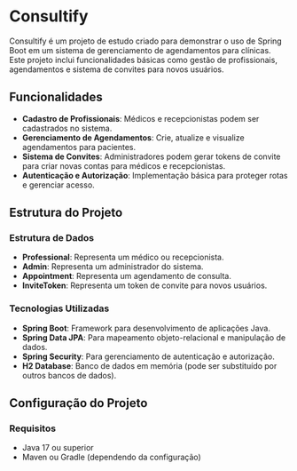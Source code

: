 # Consultify

Consultify é um projeto de estudo criado para demonstrar o uso de Spring Boot em um sistema de gerenciamento de agendamentos para clínicas. Este projeto inclui funcionalidades básicas como gestão de profissionais, agendamentos e sistema de convites para novos usuários.

## Funcionalidades

- **Cadastro de Profissionais**: Médicos e recepcionistas podem ser cadastrados no sistema.
- **Gerenciamento de Agendamentos**: Crie, atualize e visualize agendamentos para pacientes.
- **Sistema de Convites**: Administradores podem gerar tokens de convite para criar novas contas para médicos e recepcionistas.
- **Autenticação e Autorização**: Implementação básica para proteger rotas e gerenciar acesso.

## Estrutura do Projeto

### Estrutura de Dados

- **Professional**: Representa um médico ou recepcionista.
- **Admin**: Representa um administrador do sistema.
- **Appointment**: Representa um agendamento de consulta.
- **InviteToken**: Representa um token de convite para novos usuários.

### Tecnologias Utilizadas

- **Spring Boot**: Framework para desenvolvimento de aplicações Java.
- **Spring Data JPA**: Para mapeamento objeto-relacional e manipulação de dados.
- **Spring Security**: Para gerenciamento de autenticação e autorização.
- **H2 Database**: Banco de dados em memória (pode ser substituído por outros bancos de dados).

## Configuração do Projeto

### Requisitos

- Java 17 ou superior
- Maven ou Gradle (dependendo da configuração)
